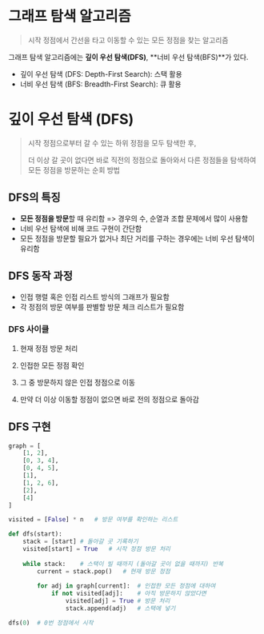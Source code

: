 # 그래프 탐색 알고리즘

> 시작 정점에서 간선을 타고 이동할 수 있는 모든 정점을 찾는 알고리즘

그래프 탐색 알고리즘에는 **깊이 우선 탐색(DFS)**, **너비 우선 탐색(BFS)**가 있다.

- 깊이 우선 탐색 (DFS: Depth-First Search): 스택 활용
- 너비 우선 탐색 (BFS: Breadth-First Search): 큐 활용



# 깊이 우선 탐색 (DFS)

> 시작 정점으로부터 갈 수 있는 하위 정점을 모두 탐색한 후,
>
> 더 이상 갈 곳이 없다면 바로 직전의 정점으로 돌아와서 다른 정점들을 탐색하여 모든 정점을 방문하는 순회 방법



## DFS의 특징

- **모든 정점을 방문**할 때 유리함 => 경우의 수, 순열과 조합 문제에서 많이 사용함
- 너비 우선 탐색에 비해 코드 구현이 간단함
- 모든 정점을 방문할 필요가 없거나 최단 거리를 구하는 경우에는 너비 우선 탐색이 유리함



## DFS 동작 과정

- 인접 행렬 혹은 인접 리스트 방식의 그래프가 필요함
- 각 정점의 방문 여부를 판별할 방문 체크 리스트가 필요함

### DFS 사이클

1. 현재 정점 방문 처리
2. 인접한 모든 정점 확인
3. 그 중 방문하지 않은 인접 정점으로 이동

4. 만약 더 이상 이동할 정점이 없으면 바로 전의 정점으로 돌아감



## DFS 구현

```python
graph = [
    [1, 2],
    [0, 3, 4],
    [0, 4, 5],
    [1],
    [1, 2, 6],
    [2],
    [4]
]
```

```python
visited = [False] * n	# 방문 여부를 확인하는 리스트

def dfs(start):
    stack = [start]	# 돌아갈 곳 기록하기
    visited[start] = True	# 시작 정점 방문 처리
    
    while stack:	# 스택이 빌 때까지 (돌아갈 곳이 없을 때까지) 반복
        current = stack.pop()	# 현재 방문 정점
        
        for adj in graph[current]:	# 인접한 모든 정점에 대하여
        	if not visited[adj]:	# 아직 방문하지 않았다면
                visited[adj] = True	# 방문 처리
                stack.append(adj)	# 스택에 넣기

dfs(0)	# 0번 정점에서 시작
```

